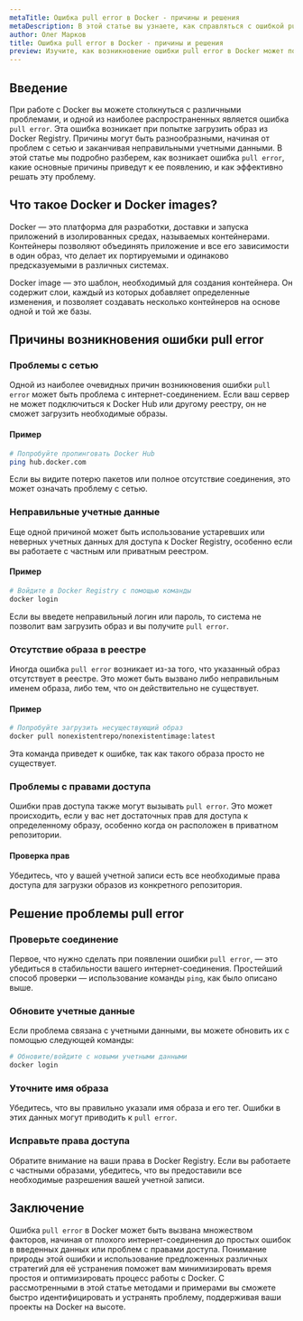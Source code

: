 ```yaml
---
metaTitle: Ошибка pull error в Docker - причины и решения
metaDescription: В этой статье вы узнаете, как справляться с ошибкой pull error в Docker, понимать основные причины и находить эффективные решения.
author: Олег Марков
title: Ошибка pull error в Docker - причины и решения
preview: Изучите, как возникновение ошибки pull error в Docker может повлиять на вашу работу, и как быстро устранять её. Примеры и советы помогут вам разобраться.
---
```


## Введение

При работе с Docker вы можете столкнуться с различными проблемами, и одной из наиболее распространенных является ошибка `pull error`. Эта ошибка возникает при попытке загрузить образ из Docker Registry. Причины могут быть разнообразными, начиная от проблем с сетью и заканчивая неправильными учетными данными. В этой статье мы подробно разберем, как возникает ошибка `pull error`, какие основные причины приведут к ее появлению, и как эффективно решать эту проблему.

## Что такое Docker и Docker images?

Docker — это платформа для разработки, доставки и запуска приложений в изолированных средах, называемых контейнерами. Контейнеры позволяют объединять приложение и все его зависимости в один образ, что делает их портируемыми и одинаково предсказуемыми в различных системах.

Docker image — это шаблон, необходимый для создания контейнера. Он содержит слои, каждый из которых добавляет определенные изменения, и позволяет создавать несколько контейнеров на основе одной и той же базы.

## Причины возникновения ошибки pull error

### Проблемы с сетью

Одной из наиболее очевидных причин возникновения ошибки `pull error` может быть проблема с интернет-соединением. Если ваш сервер не может подключиться к Docker Hub или другому реестру, он не сможет загрузить необходимые образы.

#### Пример

```bash
# Попробуйте пропинговать Docker Hub
ping hub.docker.com
```

Если вы видите потерю пакетов или полное отсутствие соединения, это может означать проблему с сетью.

### Неправильные учетные данные

Еще одной причиной может быть использование устаревших или неверных учетных данных для доступа к Docker Registry, особенно если вы работаете с частным или приватным реестром.

#### Пример

```bash
# Войдите в Docker Registry с помощью команды
docker login
```

Если вы введете неправильный логин или пароль, то система не позволит вам загрузить образ и вы получите `pull error`.

### Отсутствие образа в реестре

Иногда ошибка `pull error` возникает из-за того, что указанный образ отсутствует в реестре. Это может быть вызвано либо неправильным именем образа, либо тем, что он действительно не существует.

#### Пример

```bash
# Попробуйте загрузить несуществующий образ
docker pull nonexistentrepo/nonexistentimage:latest
```

Эта команда приведет к ошибке, так как такого образа просто не существует.

### Проблемы с правами доступа

Ошибки прав доступа также могут вызывать `pull error`. Это может происходить, если у вас нет достаточных прав для доступа к определенному образу, особенно когда он расположен в приватном репозитории.

#### Проверка прав

Убедитесь, что у вашей учетной записи есть все необходимые права доступа для загрузки образов из конкретного репозитория.

## Решение проблемы pull error

### Проверьте соединение

Первое, что нужно сделать при появлении ошибки `pull error`, — это убедиться в стабильности вашего интернет-соединения. Простейший способ проверки — использование команды `ping`, как было описано выше.

### Обновите учетные данные

Если проблема связана с учетными данными, вы можете обновить их с помощью следующей команды:

```bash
# Обновите/войдите с новыми учетными данными
docker login
```

### Уточните имя образа

Убедитесь, что вы правильно указали имя образа и его тег. Ошибки в этих данных могут приводить к `pull error`.

### Исправьте права доступа

Обратите внимание на ваши права в Docker Registry. Если вы работаете с частными образами, убедитесь, что вы предоставили все необходимые разрешения вашей учетной записи.

## Заключение

Ошибка `pull error` в Docker может быть вызвана множеством факторов, начиная от плохого интернет-соединения до простых ошибок в введенных данных или проблем с правами доступа. Понимание природы этой ошибки и использование предложенных различных стратегий для её устранения поможет вам минимизировать время простоя и оптимизировать процесс работы с Docker. С рассмотренными в этой статье методами и примерами вы сможете быстро идентифицировать и устранять проблему, поддерживая ваши проекты на Docker на высоте.